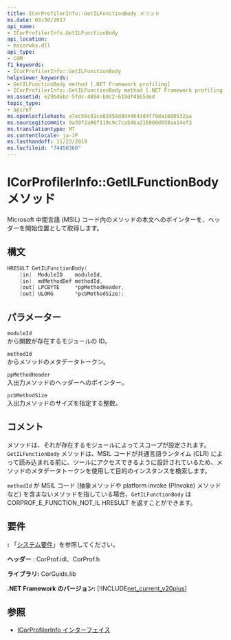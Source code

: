 ```yaml
---
title: ICorProfilerInfo::GetILFunctionBody メソッド
ms.date: 03/30/2017
api_name:
- ICorProfilerInfo.GetILFunctionBody
api_location:
- mscorwks.dll
api_type:
- COM
f1_keywords:
- ICorProfilerInfo::GetILFunctionBody
helpviewer_keywords:
- GetILFunctionBody method [.NET Framework profiling]
- ICorProfilerInfo::GetILFunctionBody method [.NET Framework profiling]
ms.assetid: e29b46bc-5fdc-4894-b0c2-619df4b65ded
topic_type:
- apiref
ms.openlocfilehash: a7ec50c91ce02958d0d44643d4f79da1680532aa
ms.sourcegitcommit: 9a39f2a06f110c9c7ca54ba216900d038aa14ef3
ms.translationtype: MT
ms.contentlocale: ja-JP
ms.lasthandoff: 11/23/2019
ms.locfileid: "74450360"
---
```

# <a name="icorprofilerinfogetilfunctionbody-method"></a>ICorProfilerInfo::GetILFunctionBody メソッド
Microsoft 中間言語 (MSIL) コード内のメソッドの本文へのポインターを、ヘッダーを開始位置として取得します。  
  
## <a name="syntax"></a>構文  
  
```cpp  
HRESULT GetILFunctionBody(  
    [in]  ModuleID    moduleId,  
    [in]  mdMethodDef methodId,  
    [out] LPCBYTE     *ppMethodHeader,  
    [out] ULONG       *pcbMethodSize);  
```  
  
## <a name="parameters"></a>パラメーター  
 `moduleId`  
 から関数が存在するモジュールの ID。  
  
 `methodId`  
 からメソッドのメタデータトークン。  
  
 `ppMethodHeader`  
 入出力メソッドのヘッダーへのポインター。  
  
 `pcbMethodSize`  
 入出力メソッドのサイズを指定する整数。  
  
## <a name="remarks"></a>コメント  
 メソッドは、それが存在するモジュールによってスコープが設定されます。 `GetILFunctionBody` メソッドは、MSIL コードが共通言語ランタイム (CLR) によって読み込まれる前に、ツールにアクセスできるように設計されているため、メソッドのメタデータトークンを使用して目的のインスタンスを検索します。  
  
 `methodId` が MSIL コード (抽象メソッドや platform invoke (PInvoke) メソッドなど) を含まないメソッドを指している場合、`GetILFunctionBody` は CORPROF_E_FUNCTION_NOT_IL HRESULT を返すことができます。  
  
## <a name="requirements"></a>要件  
 **:** 「[システム要件](../../../../docs/framework/get-started/system-requirements.md)」を参照してください。  
  
 **ヘッダー** : CorProf.idl、CorProf.h  
  
 **ライブラリ:** CorGuids.lib  
  
 **.NET Framework のバージョン:** [!INCLUDE[net_current_v20plus](../../../../includes/net-current-v20plus-md.md)]  
  
## <a name="see-also"></a>参照

- [ICorProfilerInfo インターフェイス](../../../../docs/framework/unmanaged-api/profiling/icorprofilerinfo-interface.md)
